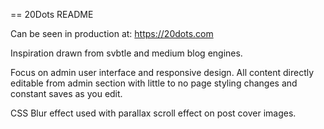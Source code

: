 == 20Dots README

Can be seen in production at: https://20dots.com

Inspiration drawn from svbtle and medium blog engines.

Focus on admin user interface and responsive design. All content directly editable from admin section with little to no page styling changes and constant saves as you edit.

CSS Blur effect used with parallax scroll effect on post cover images.

